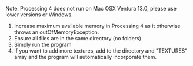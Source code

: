 Note: Processing 4 does not run on Mac OSX Ventura 13.0, please use lower versions or Windows.

1. Increase maximum available memory in Processing 4 as it otherwise throws an outOfMemoryException.
2. Ensure all files are in the same directory (no folders)
3. Simply run the program
4. If you want to add more textures, add to the directory and "TEXTURES" array and the program will automatically incorporate them.